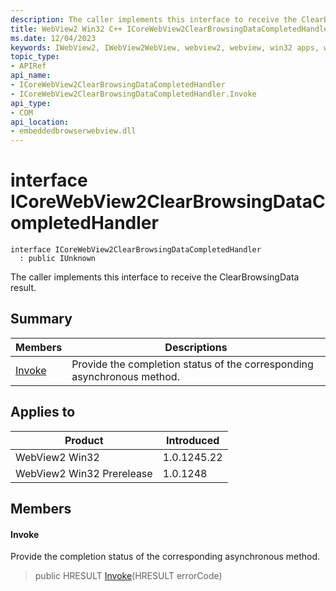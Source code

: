 ```yaml
---
description: The caller implements this interface to receive the ClearBrowsingData result.
title: WebView2 Win32 C++ ICoreWebView2ClearBrowsingDataCompletedHandler
ms.date: 12/04/2023
keywords: IWebView2, IWebView2WebView, webview2, webview, win32 apps, win32, edge, ICoreWebView2, ICoreWebView2Controller, browser control, edge html, ICoreWebView2ClearBrowsingDataCompletedHandler
topic_type: 
- APIRef
api_name:
- ICoreWebView2ClearBrowsingDataCompletedHandler
- ICoreWebView2ClearBrowsingDataCompletedHandler.Invoke
api_type:
- COM
api_location:
- embeddedbrowserwebview.dll
---
```


# interface ICoreWebView2ClearBrowsingDataCompletedHandler

```
interface ICoreWebView2ClearBrowsingDataCompletedHandler
  : public IUnknown
```

The caller implements this interface to receive the ClearBrowsingData result.

## Summary

 Members                        | Descriptions
--------------------------------|---------------------------------------------
[Invoke](#invoke) | Provide the completion status of the corresponding asynchronous method.

## Applies to

Product                         | Introduced
--------------------------------|---------------------------------------------
WebView2 Win32            |    1.0.1245.22
WebView2 Win32 Prerelease |    1.0.1248

## Members

#### Invoke

Provide the completion status of the corresponding asynchronous method.

> public HRESULT [Invoke](#invoke)(HRESULT errorCode)

